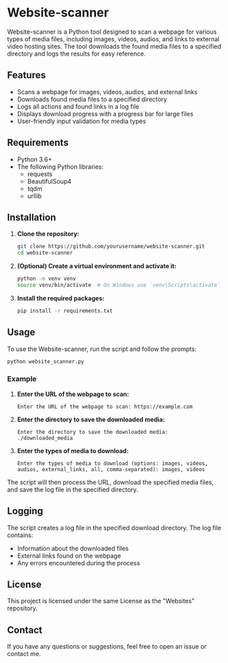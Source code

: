 # Website-scanner

Website-scanner is a Python tool designed to scan a webpage for various types of media files, including images, videos, audios, and links to external video hosting sites. The tool downloads the found media files to a specified directory and logs the results for easy reference.

## Features

- Scans a webpage for images, videos, audios, and external links
- Downloads found media files to a specified directory
- Logs all actions and found links in a log file
- Displays download progress with a progress bar for large files
- User-friendly input validation for media types

## Requirements

- Python 3.6+
- The following Python libraries:
  - requests
  - BeautifulSoup4
  - tqdm
  - urllib

## Installation

1. **Clone the repository:**

   ```bash
   git clone https://github.com/yourusername/website-scanner.git
   cd website-scanner
   ```

2. **(Optional) Create a virtual environment and activate it:**

   ```bash
   python -m venv venv
   source venv/bin/activate  # On Windows use `venv\Scripts\activate`
   ```

3. **Install the required packages:**

   ```bash
   pip install -r requirements.txt
   ```

## Usage

To use the Website-scanner, run the script and follow the prompts:

```bash
python website_scanner.py
```

### Example

1. **Enter the URL of the webpage to scan:**

   ```
   Enter the URL of the webpage to scan: https://example.com
   ```

2. **Enter the directory to save the downloaded media:**

   ```
   Enter the directory to save the downloaded media: ./downloaded_media
   ```

3. **Enter the types of media to download:**

   ```
   Enter the types of media to download (options: images, videos, audios, external_links, all, comma-separated): images, videos
   ```

The script will then process the URL, download the specified media files, and save the log file in the specified directory.

## Logging

The script creates a log file in the specified download directory. The log file contains:

- Information about the downloaded files
- External links found on the webpage
- Any errors encountered during the process

## License

This project is licensed under the same License as the "Websites" repository.

## Contact

If you have any questions or suggestions, feel free to open an issue or contact me.
